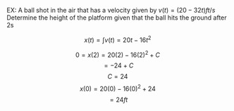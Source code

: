 

EX: A ball shot in the air that has a velocity given by $v(t) = (20 -32t) ft/s$ Determine the height of the platform given that the ball hits the ground after 2s

$$x(t) = \int v(t) = 20t -16t^{2} 
$$

$$0 = x(2) = 20(2) -16(2)^{2}+ C $$
$$ = -24 +C$$$$C = 24$$$$x(0) = 20(0) -16(0)^{2}+ 24$$
$$ = 24ft$$
